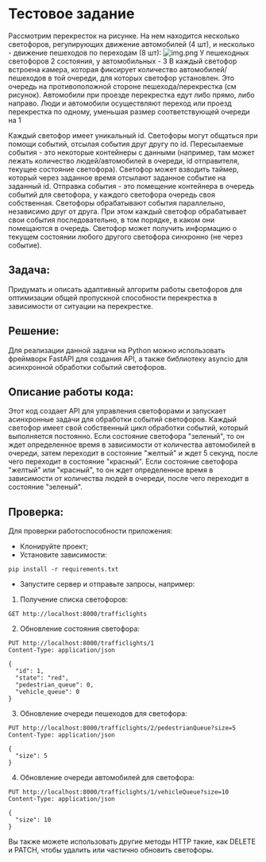# Тестовое задание

Рассмотрим перекресток на рисунке. На нем находится несколько светофоров, регулирующих движение автомобилей (4 шт), 
и несколько - движение пешеходов по переходам (8 шт):
![img.png](img.png)
У пешеходных светофоров 2 состояния, у автомобильных - 3 
В каждый светофор встроена камера, которая фиксирует количество автомобилей/пешеходов в той очереди, для которых 
светофор установлен. Это очередь на противоположной стороне пешехода/перекрестка (см рисунок). Автомобили при проезде 
перекрестка едут либо прямо, либо направо. Люди и автомобили осуществляют переход или проезд перекрестка по одному,
уменьшая размер соответствующей очереди на 1

Каждый светофор имеет уникальный id. Светофоры могут общаться при помощи событий, отсылая события друг другу по id. 
Пересылаемые события - это некоторые контейнеры с данными (например, там может лежать количество людей/автомобилей 
в очереди, id отправителя, текущее состояние светофора). Светофор может взводить таймер, который через заданное 
время отсылают заданное событие на заданный id. Отправка события - это помещение контейнера в очередь событий для 
светофора, у каждого светофора очередь своя собственная. Светофоры обрабатывают события параллельно, независимо 
друг от друга. При этом каждый светофор обрабатывает свои события последовательно, в том порядке, в каком они 
помещаются в очередь. Светофор может получить информацию о текущем состоянии любого другого светофора синхронно 
(не через событие).

## Задача: 
Придумать и описать адаптивный алгоритм работы светофоров для оптимизации общей пропускной способности 
перекрестка в зависимости от ситуации на перекрестке.

## Решение:
Для реализации данной задачи на Python можно использовать фреймворк FastAPI для создания API, а также библиотеку 
asyncio для асинхронной обработки событий светофоров.

## Описание работы кода:
Этот код создает API для управления светофорами и запускает асинхронные задачи для обработки событий светофоров. 
Каждый светофор имеет свой собственный цикл обработки событий, который выполняется постоянно. 
Если состояние светофора "зеленый", то он ждет определенное время в зависимости от количества автомобилей в очереди, 
затем переходит в состояние "желтый" и ждет 5 секунд, после чего переходит в состояние "красный". 
Если состояние светофора "желтый" или "красный", то он ждет определенное время в зависимости от количества людей 
в очереди, после чего переходит в состояние "зеленый".

## Проверка:
Для проверки работоспособности приложения:
- Клонируйте проект;
- Установите зависимости:

```
pip install -r requirements.txt
```
- Запустите сервер и отправьте запросы, например:

1. Получение списка светофоров:
```
GET http://localhost:8000/trafficlights
```

2. Обновление состояния светофора:
```
PUT http://localhost:8000/trafficlights/1
Content-Type: application/json

{
  "id": 1,
  "state": "red",
  "pedestrian_queue": 0,
  "vehicle_queue": 0
}
```

3. Обновление очереди пешеходов для светофора:
```
PUT http://localhost:8000/trafficlights/2/pedestrianQueue?size=5
Content-Type: application/json

{
  "size": 5
}
```

4. Обновление очереди автомобилей для светофора:
```
PUT http://localhost:8000/trafficlights/1/vehicleQueue?size=10
Content-Type: application/json

{
  "size": 10
}
```
Вы также можете использовать другие методы HTTP такие, как DELETE и PATCH, чтобы удалить или частично обновить 
светофоры.
